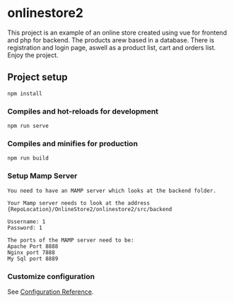 # onlinestore2
This project is an example of an online store created using vue for frontend and php for backend. The products arew based in a database. There is registration and login page, aswell as a product list, cart and orders list. Enjoy the project.
## Project setup
```
npm install
```

### Compiles and hot-reloads for development
```
npm run serve
```

### Compiles and minifies for production
```
npm run build
```

### Setup Mamp Server
```
You need to have an MAMP server which looks at the backend folder.

Your Mamp server needs to look at the address {RepoLocation}/OnlineStore2/onlinestore2/src/backend

Ussername: 1
Password: 1

The ports of the MAMP server need to be:
Apache Port 8888
Nginx port 7888
My Sql port 8889
```

### Customize configuration
See [Configuration Reference](https://cli.vuejs.org/config/).
